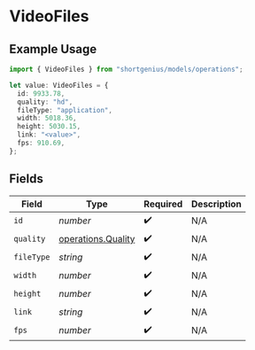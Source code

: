 # VideoFiles

## Example Usage

```typescript
import { VideoFiles } from "shortgenius/models/operations";

let value: VideoFiles = {
  id: 9933.78,
  quality: "hd",
  fileType: "application",
  width: 5018.36,
  height: 5030.15,
  link: "<value>",
  fps: 910.69,
};
```

## Fields

| Field                                                    | Type                                                     | Required                                                 | Description                                              |
| -------------------------------------------------------- | -------------------------------------------------------- | -------------------------------------------------------- | -------------------------------------------------------- |
| `id`                                                     | *number*                                                 | :heavy_check_mark:                                       | N/A                                                      |
| `quality`                                                | [operations.Quality](../../models/operations/quality.md) | :heavy_check_mark:                                       | N/A                                                      |
| `fileType`                                               | *string*                                                 | :heavy_check_mark:                                       | N/A                                                      |
| `width`                                                  | *number*                                                 | :heavy_check_mark:                                       | N/A                                                      |
| `height`                                                 | *number*                                                 | :heavy_check_mark:                                       | N/A                                                      |
| `link`                                                   | *string*                                                 | :heavy_check_mark:                                       | N/A                                                      |
| `fps`                                                    | *number*                                                 | :heavy_check_mark:                                       | N/A                                                      |